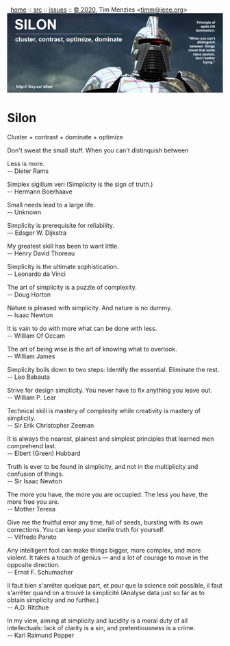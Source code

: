 <a name=top></a><p>       
&nbsp;&nbsp;[home](http://tiny.cc/silon#top) ::
[src](https://github.com/timm/silon/raw/master/src) ::
[issues](http://tiny.cc/silon) ::
<a href="https://github.com/timm/silon/raw/master/raw/master/LICENSE.md">&copy; 2020</a>, Tim Menzies <<a href="mailto:timm@ieee.org">timm&commat;ieee.org</a>>
<br> [<img width=900 src="https://github.com/timm/silon/raw/master/etc/img/banner.jpg">](http://tiny.cc/silon)<br>


# Silon

Cluster + contrast + dominate + optimize 

Don't sweat the small stuff. When you can't distinquish
between

Less is more.   
-- Dieter Rams

Simplex sigillum veri
(Simplicity is the sign of truth.)  
-- Hermann Boerhaave

Small needs lead to a large life.   
-- Unknown

Simplicity is prerequisite for reliability.  
— Edsger W. Dijkstra

My greatest skill has been to want little.    
-- Henry David Thoreau

Simplicity is the ultimate sophistication.  
-- Leonardo da Vinci

The art of simplicity is a puzzle of complexity.  
-- Doug Horton

Nature is pleased with simplicity. And nature is no dummy.   
-- Isaac Newton


It is vain to do with more what can be done with less.   
-- William Of Occam

The art of being wise is the art of knowing what to overlook.   
-- William James

Simplicity boils down to two steps: Identify the essential. Eliminate the rest.   
-- Leo Babauta 


Strive for design simplicity. You never have to fix anything you leave out.   
-- William P. Lear

Technical skill is mastery of complexity while creativity is mastery of simplicity.  
--  Sir Erik Christopher Zeeman

It is always the nearest, plainest and simplest principles that learned men comprehend last.  
-- Elbert (Green) Hubbard

Truth is ever to be found in simplicity, and not in the multiplicity and confusion of things.  
-- Sir Isaac Newton


The more you have, the more you are occupied. The less you have, the more free you are.  
-- Mother Teresa

Give me the fruitful error any time, full of seeds, bursting with its own corrections. You can keep your sterile truth for yourself.    
--  Vilfredo Pareto


Any intelligent fool can make things bigger, more complex, and more violent. It takes a touch of genius — and a lot of courage to move in the opposite direction.   
-- Ernst F. Schumacher


Il faut bien s'arrêter quelque part, et pour que la science soit possible, il faut s'arrêter quand on a trouvé la simplicité
(Analyse data just so far as to obtain simplicity and no further.)   
-- A.D. Ritchue

In my view, aiming at simplicity and lucidity is a moral duty of all intellectuals: lack of clarity is a sin, and pretentiousness is a crime.  
--  Karl Raimund Popper



